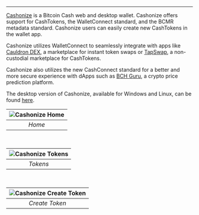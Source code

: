 ---
[Cashonize](https://cashonize.com/) is a Bitcoin Cash web and desktop wallet. Cashonize offers support for CashTokens, the WalletConnect standard, and the BCMR metadata standard. Cashonize users can easily create new CashTokens in the wallet app. 

Cashonize utilizes WalletConnect to seamlessly integrate with apps like [Cauldron DEX](https://bchfaq.com/knowledge-base/what-is-cauldron/), a marketplace for instant token swaps or [TapSwap](https://bchfaq.com/knowledge-base/what-is-tapswap/), a non-custodial marketplace for CashTokens.

Cashonize also utilizes the new CashConnect standard for a better and more secure experience with dApps such as [BCH Guru](https://bch.guru/), a crypto price prediction platform.

The desktop version of Cashonize, available for Windows and Linux, can be found [here](https://github.com/cashonize/cashonize-quasar/releases/tag/v0.0.9).

| ![Cashonize Home](https://bchfaq.com/wp-content/uploads/2024/05/Cashonize-home-e1714767733807.jpg) | 
|:--:| 
| *Home* |

</br>

| ![Cashonize Tokens](https://bchfaq.com/wp-content/uploads/2024/05/Cashonize-tokens-e1714767786517.jpg) |
|:--:|
| *Tokens* |

</br>

| ![Cashonize Create Token](https://bchfaq.com/wp-content/uploads/2024/05/Cashonize-create-token-e1714767844553.jpg) |
|:--:|
| *Create Token* |